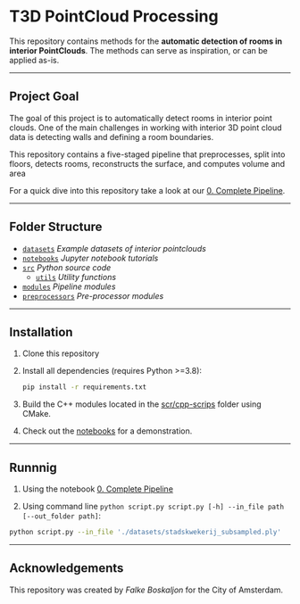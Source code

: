 # T3D PointCloud Processing

This repository contains methods for the **automatic detection of rooms in interior PointClouds**. The methods can serve as inspiration, or can be applied as-is.

---

## Project Goal

The goal of this project is to automatically detect rooms in interior point clouds. One of the main challenges in working with interior 3D point cloud data is detecting walls and defining a room boundaries.

This repository contains a five-staged pipeline that preprocesses, split into floors, detects rooms, reconstructs the surface, and computes volume and area

For a quick dive into this repository take a look at our [0. Complete Pipeline](notebooks/0.%20Complete%20Pipeline.ipynb).

---

## Folder Structure

 * [`datasets`](./datasets) _Example datasets of interior pointclouds_
 * [`notebooks`](./notebooks) _Jupyter notebook tutorials_
 * [`src`](./src) _Python source code_
   * [`utils`](./src/utils) _Utility functions_
 * [`modules`](./modules) _Pipeline modules_
 * [`preprocessors`](./preprocessors) _Pre-processor modules_

---

## Installation

1. Clone this repository

2. Install all dependencies (requires Python >=3.8):
    ```bash
    pip install -r requirements.txt
    ```

3. Build the C++ modules located in the [scr/cpp-scrips](./src/cpp-scripts) folder using CMake.

4. Check out the [notebooks](notebooks) for a demonstration.

---

## Runnnig

  1. Using the notebook [0. Complete Pipeline](notebooks/0.%20Complete%20Pipeline.ipynb)

  2. Using command line `python script.py script.py [-h] --in_file path [--out_folder path]`: 
  ```bash
  python script.py --in_file './datasets/stadskwekerij_subsampled.ply'
  ```

---

## Acknowledgements

This repository was created by _Falke Boskaljon_ for the City of Amsterdam.
